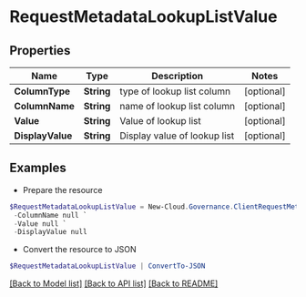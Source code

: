 # RequestMetadataLookupListValue
## Properties

Name | Type | Description | Notes
------------ | ------------- | ------------- | -------------
**ColumnType** | **String** | type of lookup list column | [optional] 
**ColumnName** | **String** | name of lookup list column | [optional] 
**Value** | **String** | Value of lookup list | [optional] 
**DisplayValue** | **String** | Display value of lookup list | [optional] 

## Examples

- Prepare the resource
```powershell
$RequestMetadataLookupListValue = New-Cloud.Governance.ClientRequestMetadataLookupListValue  -ColumnType null `
 -ColumnName null `
 -Value null `
 -DisplayValue null
```

- Convert the resource to JSON
```powershell
$RequestMetadataLookupListValue | ConvertTo-JSON
```

[[Back to Model list]](../README.md#documentation-for-models) [[Back to API list]](../README.md#documentation-for-api-endpoints) [[Back to README]](../README.md)

